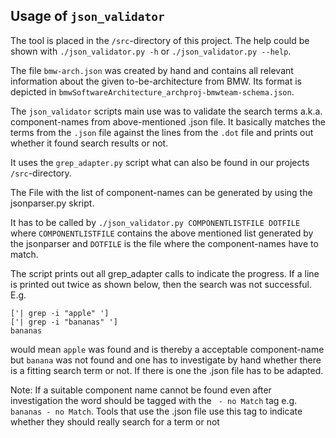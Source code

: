 ## Usage of `json_validator`

The tool is placed in the `/src`-directory of this project.
The help could be shown with `./json_validator.py -h` or `./json_validator.py --help`.

The file `bmw-arch.json` was created by hand and contains all relevant information about the given to-be-architecture from BMW.
Its format is depicted in `bmwSoftwareArchitecture_archproj-bmwteam-schema.json`.

The `json_validator` scripts main use was to validate the search terms a.k.a. component-names from above-mentioned .json file. 
It basically matches the terms from the `.json` file against the lines from the `.dot` file and prints out whether it found search results or not.

It uses the `grep_adapter.py` script what can also be found in our projects `/src`-directory.

The File with the list of component-names can be generated by using the jsonparser.py skript.

It has to be called by `./json_validator.py COMPONENTLISTFILE DOTFILE` where `COMPONENTLISTFILE` 
contains the above mentioned list generated by the jsonparser and `DOTFILE` is the file where the component-names have to match.

The script prints out all grep_adapter calls to indicate the progress.
If a line is printed out twice as shown below, then the search was not successful. E.g.

```
['| grep -i "apple" ']
['| grep -i "bananas" ']
bananas
```
would mean `apple` was found and is thereby a acceptable component-name but
`banana` was not found and one has to investigate by hand whether there is a fitting search term or not. If there is one the
.json file has to be adapted.

Note:
If a suitable component name cannot be found even after investigation the word should be tagged with the 
` - no Match` tag e.g. `bananas - no Match`. Tools that use the .json file use this tag to indicate whether they should 
really search for a term or not
